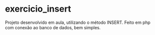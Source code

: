 # exercicio_insert
Projeto desenvolvido em aula, utilizando o método INSERT. Feito em php com conexão ao banco de dados, bem simples.
